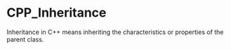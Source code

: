 # CPP_Inheritance
Inheritance in C++ means inheriting the characteristics or properties of the parent class.
